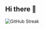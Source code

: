 ## Hi there 👋

![GitHub Streak](https://github-readme-streak-stats.herokuapp.com?user=Rockjunior&theme=highcontrast&hide_border=true&border_radius=10)

<!--
**Rockjunior/Rockjunior** is a ✨ _special_ ✨ repository because its `README.md` (this file) appears on your GitHub profile.

Here are some ideas to get you started:

- 🔭 I’m currently working on ...
- 🌱 I’m currently learning ...
- 👯 I’m looking to collaborate on ...
- 🤔 I’m looking for help with ...
- 💬 Ask me about ...
- 📫 How to reach me: ...
- 😄 Pronouns: ...
- ⚡ Fun fact: ...
-->
